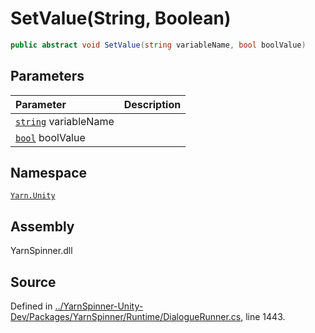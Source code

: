 # SetValue\(String, Boolean\)

```csharp
public abstract void SetValue(string variableName, bool boolValue)
```

## Parameters

| Parameter | Description |
| :--- | :--- |
| [`string`](https://docs.microsoft.com/dotnet/api/System.String) variableName |  |
| [`bool`](https://docs.microsoft.com/dotnet/api/System.Boolean) boolValue |  |

## Namespace

[`Yarn.Unity`](../)

## Assembly

YarnSpinner.dll

## Source

Defined in [../YarnSpinner-Unity-Dev/Packages/YarnSpinner/Runtime/DialogueRunner.cs](https://github.com/YarnSpinnerTool/YarnSpinner-Unity//blob/develop/Runtime/DialogueRunner.cs#L1443), line 1443.

